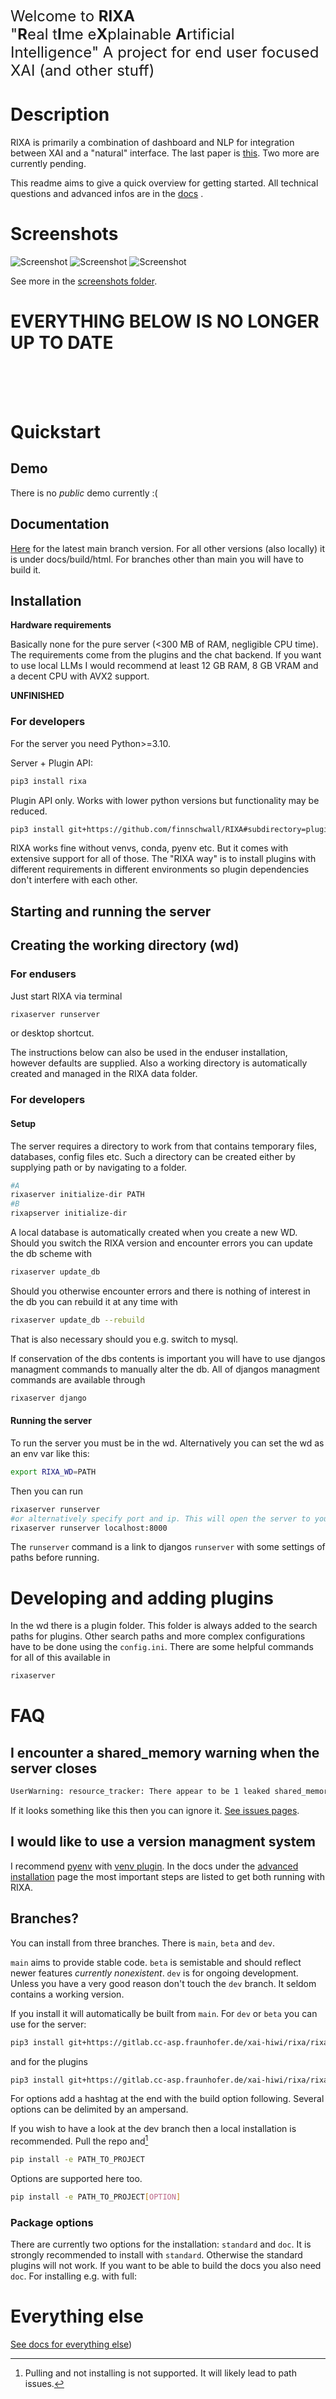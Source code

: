 <font size="5">Welcome to <b>RIXA</b><br>
"<b>R</b>eal t<b>I</b>me e<b>X</b>plainable <b>A</b>rtificial Intelligence"
A project for end user focused XAI (and other stuff)</font>

# Description
RIXA is primarily a combination of dashboard and NLP for integration between XAI and a "natural" interface.
The last paper is [this](https://ieeexplore.ieee.org/document/10411695).
Two more are currently pending.

This readme aims to give a quick overview for getting started. All technical questions and advanced infos are in the
[docs](https://finnschwall.github.io/RIXA/) .

# Screenshots
![Screenshot](screenshots/xai_chat_histo_cfs.png)
![Screenshot](screenshots/rag_and_plot.png)
![Screenshot](screenshots/dashboard.png)

See more in the [screenshots folder](https://github.com/finnschwall/RIXA/tree/main/screenshots).

# EVERYTHING BELOW IS NO LONGER UP TO DATE

<br><br><br>
# Quickstart
## Demo
There is no _public_ demo currently :(
## Documentation
[Here](https://finnschwall.github.io/RIXA/) for the latest main branch version.
For all other versions (also locally) it is under docs/build/html. For branches other
than main you will have to build it.
## Installation
**Hardware requirements**

Basically none for the pure server (<300 MB of RAM, negligible CPU time). The requirements come from the plugins
and the chat backend. If you want to use local LLMs I would
recommend at least 12 GB RAM, 8 GB VRAM and a decent CPU with AVX2 support.

**UNFINISHED**

### For developers
For the server you need Python>=3.10.

Server + Plugin API:
```bash
pip3 install rixa
```
Plugin API only. Works with lower python versions but functionality may be reduced.
```bash
pip3 install git+https://github.com/finnschwall/RIXA#subdirectory=plugins
```
RIXA works fine without venvs, conda, pyenv etc. But it comes with extensive support for all of those.
The "RIXA way" is to install plugins with different requirements in different environments so plugin dependencies
don't interfere with each other.

## Starting and running the server

## Creating the working directory (wd)

### For endusers
Just start RIXA via terminal
```bash
rixaserver runserver
```
or desktop shortcut.

The instructions below can also be used in the enduser installation, however defaults are supplied.
Also a working directory is automatically created and managed in the RIXA data folder.
### For developers
#### Setup
The server requires a directory to work from that contains temporary files, databases, config files etc.
Such a directory can be created either by supplying path or by navigating to a folder.
```bash
#A
rixaserver initialize-dir PATH
#B
rixapserver initialize-dir
```

A local database is automatically created when you create a new WD. Should you switch the RIXA version and encounter errors you can
update the db scheme with

```bash
rixaserver update_db 
```
Should you otherwise encounter errors and there is nothing of interest in the db you can rebuild it at any time with
```bash
rixaserver update_db --rebuild
```
That is also necessary should you e.g. switch to mysql.

If conservation of the dbs contents is important you will have to use djangos managment commands to manually
alter the db. All of djangos managment commands are available through

```bash
rixaserver django
```

#### Running the server
To run the server you must be in the wd. Alternatively you can set the wd as an env var like this:
```bash
export RIXA_WD=PATH
```


Then you can run
```bash
rixaserver runserver
#or alternatively specify port and ip. This will open the server to your entire network.
rixaserver runserver localhost:8000
```
The `runserver` command is a link to djangos `runserver` with some settings of paths before running.




# Developing and adding plugins
In the wd there is a plugin folder. This folder is always added to the search paths for plugins.
Other search paths and more complex configurations have to be done using the `config.ini`.
There are some helpful commands for all of this available in
```bash
rixaserver
```


# FAQ
## I encounter a shared_memory warning when the server closes
```bash
UserWarning: resource_tracker: There appear to be 1 leaked shared_memory objects to clean up at shutdown
```
If it looks something like this then you can ignore it. [See issues pages](docs/build/html/issues.html).

## I would like to use a version managment system
I recommend [pyenv](https://github.com/pyenv/pyenv) with [venv plugin](https://github.com/pyenv/pyenv-virtualenv).
In the docs under the [advanced installation](MISSING) page the most important steps are listed to get both running
with RIXA.


## Branches?

You can install from three branches. There is `main`, `beta` and `dev`.

`main` aims to provide stable code.
`beta` is semistable and should reflect newer features _currently nonexistent_. `dev` is for ongoing development.
Unless you have a very good reason don't touch the `dev` branch. It seldom contains a working version.

If you install it will automatically be built from `main`. For `dev` or `beta` you can use for the server:
```bash
pip3 install git+https://gitlab.cc-asp.fraunhofer.de/xai-hiwi/rixa/rixawebserver.git@dev
```
and for the plugins
```bash
pip3 install git+https://gitlab.cc-asp.fraunhofer.de/xai-hiwi/rixa/rixawebserver.git@dev#subdirectory=plugins
```
For options add a hashtag at the end with the build option following. Several options can be delimited by an
ampersand.


If you wish to have a look at the dev branch then a local installation is recommended. 
Pull the repo and[^1]

```bash
pip install -e PATH_TO_PROJECT
```
Options are supported here too.
```bash
pip install -e PATH_TO_PROJECT[OPTION]
```
[^1]: Pulling and not installing is not supported. It will likely lead to path issues.
### Package options

There are currently two options for the installation: `standard` and `doc`. It is strongly recommended to install
with `standard`. Otherwise the standard plugins will not work.
If you want to be able to build the docs you also need `doc`. For installing e.g. with full:


# Everything else
[See docs for everything else](https://finnschwall.github.io/RIXA/))


